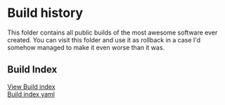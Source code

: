 # Build history

This folder contains all public builds of the most awesome software ever created.
You can visit this folder and use it as rollback in a case I'd somehow managed to make it even worse than it was.

## Build Index

[View Build index](https://github.com/vitkozel/Guam-IDE/blob/master/%CE%B9%20Builds/build_idnex.yaml)<br>
[Build index yaml](https://raw.githubusercontent.com/vitkozel/Guam-IDE/master/%CE%B9%20Builds/build_idnex.yaml)
